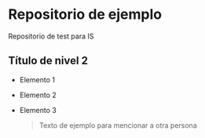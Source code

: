 # Repositorio de ejemplo
Repositorio de test para IS

## Título de nivel 2
- Elemento 1
- Elemento 2
- Elemento 3

  > Texto de ejemplo
  > para mencionar a otra persona
